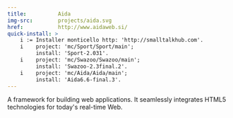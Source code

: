 ```yaml
---
title:          Aida
img-src:        projects/aida.svg
href:           http://www.aidaweb.si/
quick-install: >
    i := Installer monticello http: 'http://smalltalkhub.com'. 
    i    project: 'mc/Sport/Sport/main'; 
         install: 'Sport-2.031'.
    i    project: 'mc/Swazoo/Swazoo/main'; 
         install: 'Swazoo-2.3final.2'.
    i    project: 'mc/Aida/Aida/main';
         install: 'Aida6.6-final.3'.
---
```

A framework for building web applications. It seamlessly integrates HTML5 technologies for today's real-time Web.
